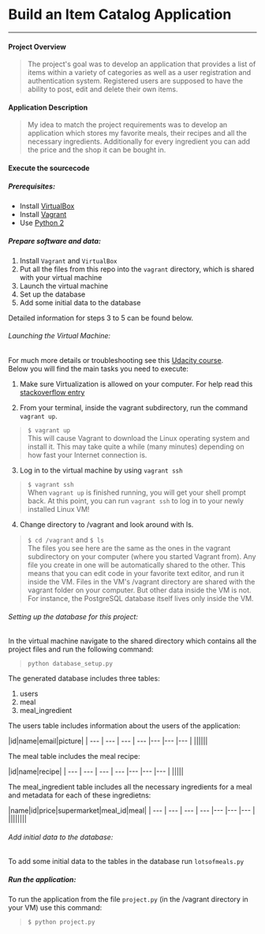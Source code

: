 # Build an Item Catalog Application
***
#### Project Overview

>The project's goal was to develop an application that provides a list of items within a variety of categories as well as a user registration and authentication system. Registered users are supposed to have the ability to post, edit and delete their own items.

#### Application Description
>My idea to match the project requirements was to develop an application which stores my favorite meals, their recipes and all the necessary ingredients. Additionally for every ingredient you can add the price and the shop it can be bought in.

#### Execute the sourcecode

##### Prerequisites:
* Install [VirtualBox](https://www.virtualbox.org/wiki/Download_Old_Builds_5_1)    
* Install [Vagrant](https://www.vagrantup.com/downloads.html)
* Use [Python 2](https://www.python.org/downloads/)

##### Prepare software and data:
1. Install `Vagrant` and `VirtualBox`
2. Put all the files from this repo into the `vagrant` directory, which is shared with your virtual machine
3. Launch the virtual machine
4. Set up the database
5. Add some initial data to the database

Detailed information for steps 3 to 5 can be found below.

###### Launching the Virtual Machine:
For much more details or troubleshooting see this [Udacity course](https://classroom.udacity.com/nanodegrees/nd000/parts/b910112d-b5c0-4bfe-adca-6425b137ed12/modules/a3a0987f-fc76-4d14-a759-b2652d06ab2b/lessons/303a271d-bc69-4eba-ae38-e9875f841604/concepts/14c72fe3-e3fe-4959-9c4b-467cf5b7c3a0).  
Below you will find the main tasks you need to execute:

1. Make sure Virtualization is allowed on your computer. For help read this [stackoverflow entry ](https://stackoverflow.com/questions/46723611/vagrant-timed-out-while-waiting-for-the-machine-to-boot-in-windows-10)

2. From your terminal, inside the vagrant subdirectory, run the command `vagrant up`.
> `$ vagrant up`  
This will cause Vagrant to download the Linux operating system and install it. This may take quite a while (many minutes) depending on how fast your Internet connection is.

3. Log in to the virtual machine by using `vagrant ssh`
> `$ vagrant ssh`  
When `vagrant up` is finished running, you will get your shell prompt back. At this point, you can run `vagrant ssh` to log in to your newly installed Linux VM!

4. Change directory to /vagrant and look around with ls.
> `$ cd /vagrant` and `$ ls`   
The files you see here are the same as the ones in the vagrant subdirectory on your computer (where you started Vagrant from). Any file you create in one will be automatically shared to the other. This means that you can edit code in your favorite text editor, and run it inside the VM. Files in the VM's /vagrant directory are shared with the vagrant folder on your computer. But other data inside the VM is not. For instance, the PostgreSQL database itself lives only inside the VM.

###### Setting up the database for this project:
In the virtual machine navigate to the shared directory which contains all the project files and run the following command:
> `python database_setup.py`


The generated database includes three tables:
1. users
2. meal
3. meal_ingredient

The users table includes information about the users of the application:

|id|name|email|picture|
| --- | --- | --- | --- |--- |--- |--- |
||||||

The meal table includes the meal recipe:  

|id|name|recipe|
| --- | --- | --- | --- |--- |--- |--- |
|||||

The meal_ingredient table includes all the necessary ingredients for a meal and metadata for each of these ingredietns:

|name|id|price|supermarket|meal_id|meal|
| --- | --- | --- | --- |--- |--- |--- |
||||||||

###### Add initial data to the database:

To add some initial data to the tables in the database run `lotsofmeals.py`

##### Run the application:
To run the application from the file `project.py` (in the /vagrant directory in your VM) use this command:  
> `$ python project.py`
